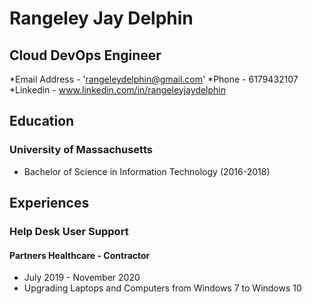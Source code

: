 # Rangeley Jay Delphin
## Cloud DevOps Engineer
*Email Address - 'rangeleydelphin@gmail.com'
*Phone         -  6179432107
*Linkedin      -  www.linkedin.com/in/rangeleyjaydelphin

## Education

### University of Massachusetts
* Bachelor of Science in Information Technology (2016-2018)


## Experiences

### Help Desk User Support
#### Partners Healthcare - Contractor
* July 2019 - November 2020
* Upgrading Laptops and Computers from Windows 7 to Windows 10
